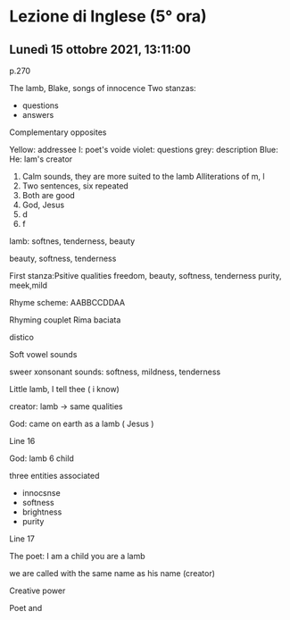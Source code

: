 #  Lezione di Inglese (5° ora)
## Lunedì 15 ottobre 2021, 13:11:00

p.270

The lamb, Blake, songs of innocence
Two stanzas: 

* questions
* answers

Complementary opposites

Yellow: addressee
I: poet's voide
violet: questions
grey: description
Blue: He: lam's creator

1. Calm  sounds, they are more suited to the lamb
Alliterations of m, l
2. Two sentences,  six repeated
3. Both are good
4. God, Jesus
5. d
6. f


lamb: softnes, tenderness, beauty

beauty, softness, tenderness


First stanza:Psitive qualities
freedom, beauty, softness, tenderness purity, meek,mild

Rhyme scheme:
AABBCCDDAA

Rhyming couplet
Rima  baciata

distico


Soft vowel sounds


sweer xonsonant sounds:  softness, mildness, tenderness


Little lamb, I tell thee ( i know)

creator: lamb $\to$ same qualities

God: came on earth as a lamb ( Jesus )


Line 16

God: lamb 6 child


three entities associated

* innocsnse
* softness
* brightness
* purity

Line 17

The poet:
I am a child
you are a lamb

we are called with the same name as his name (creator)


Creative power

Poet and 
<!--stackedit_data:
eyJoaXN0b3J5IjpbMzEwNTg5NTIsMTI5NTk1OTA4MSwtMTI5ND
M1NzI2LDIyNDQ1ODA1NywxOTk5MDk2MjM3LDk4NTI1Nzk3NCwy
MTQ3MTg1MDA1XX0=
-->